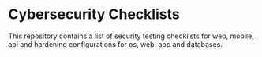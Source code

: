 # Cybersecurity Checklists

This repository contains a list of security testing checklists for web, mobile, api and hardening configurations for os, web, app and databases.
